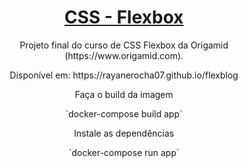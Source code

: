 <h1 align="center">
    <a href="https://developer.mozilla.org/pt-BR/docs/Web/CSS/CSS_Flexible_Box_Layout/Basic_Concepts_of_Flexbox"> CSS - Flexbox</a>
</h1>
<p align="center">Projeto final do curso de CSS Flexbox da Origamid (https://www.origamid.com).</p>
<p align="center">Disponível em: https://rayanerocha07.github.io/flexblog</p>

<p align="center">Faça o build da imagem</p>

<p align="center"> `docker-compose build app`</p>

<p align="center">Instale as dependências</p>

<p align="center"> `docker-compose run app`</p>
